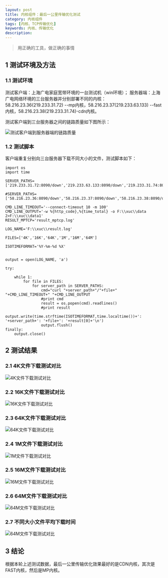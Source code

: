 ```yaml
---
layout: post
title: 内核组件：最后一公里传输优化测试
category: 内核组件
tags: [内核、TCP传输优化]
keywords: 内核、传输优化
description:
---
```



> 用正确的工具，做正确的事情

## 1 测试环境及方法

### 1.1 测试环境

测试客户端：上海广电家庭宽带环境的一台测试机（win环境）；
服务器端：上海广电网络环境的三台服务器并分别部署不同的内核：58.216.23.36(219.233.31.72) --mp内核，58.216.23.37(219.233.63.133) --fast内核，58.216.23.38(219.233.31.74)-cdn内核。

测试客户端到三台服务器之间的链路质量如下图所示：

![测试客户端到服务器端的链路质量](http://7u2rbh.com1.z0.glb.clouddn.com/ping时延.png)


### 1.2 测试脚本

客户端重复分别向三台服务器下载不同大小的文件，测试脚本如下：

	import os
	import time
	
	SERVER_PATHS=['219.233.31.72:8090/down','219.233.63.133:8090/down','219.233.31.74:8090/down']
	
	#SERVER_PATHS=['58.216.23.36:8090/down','58.216.23.37:8090/down','58.216.23.38:8090/down']
	
	CMD_LINE_TIMEOUT='--connect-timeout 10 -m 100'
	CMD_LINE_OUTPUT='-w %{http_code},%{time_total} -o F:\\xuc\\data 2>F:\\xuc\\data1'
	RESULT_MPTCP='result_mptcp.log'
	
	LOG_NAME='F:\\xuc\\result.log'
	
	FILES=['4K','16K','64K','1M','16M','64M']
	
	ISOTIMEFORMAT='%Y-%m-%d %X'
	
	
	output = open(LOG_NAME, 'a')
	
	try:
	
		while 1:
			for file in FILES:
				for server_path in SERVER_PATHS:
					cmd="curl "+server_path+"/"+file+" "+CMD_LINE_TIMEOUT+" "+CMD_LINE_OUTPUT
					#print cmd
					result = os.popen(cmd).readlines()
					#print result
					output.write(time.strftime(ISOTIMEFORMAT,time.localtime())+': '+server_path+': '+file+': '+result[0]+'\n')
					output.flush()
	finally:
		output.close()    

## 2 测试结果

### 2.1 4K文件下载测试对比

![4K文件下载测试对比](http://7u2rbh.com1.z0.glb.clouddn.com/lastnet_4k.png)

### 2.2 16K文件下载测试对比

![16K文件下载测试对比](http://7u2rbh.com1.z0.glb.clouddn.com/lastnet_16K.png)

### 2.3 64K文件下载测试对比

![64K文件下载测试对比](http://7u2rbh.com1.z0.glb.clouddn.com/lastnet_64K.png)

### 2.4 1M文件下载测试对比

![1M文件下载测试对比](http://7u2rbh.com1.z0.glb.clouddn.com/lastnet_1M.png)

### 2.5 16M文件下载测试对比

![16M文件下载测试对比](http://7u2rbh.com1.z0.glb.clouddn.com/lastnet_16M.png)

### 2.6 64M文件下载测试对比

![64M文件下载测试对比](http://7u2rbh.com1.z0.glb.clouddn.com/lastnet_64M.png)

### 2.7 不同大小文件平均下载时间

![64M文件下载测试对比](http://7u2rbh.com1.z0.glb.clouddn.com/ave_download_time.png)

## 3 结论

根据本轮上述测试数据，最后一公里传输优化效果最好的是CDN内核，其次是FAST内核，然后是MP内核。


